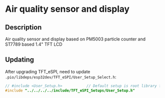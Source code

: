 # Air quality sensor and display

## Description

Air quality sensor and display based on PM5003 particle counter and ST7789 based 1.4" TFT LCD

## Updating

After upgrading TFT_eSPI, need to update `.pio/libdeps/esp32dev/TFT_eSPI/User_Setup_Select.h`:

```cpp
// #include <User_Setup.h>           // Default setup is root library folder
#include "../../../../include/TFT_eSPI_Setups/User_Setup.h"
```
